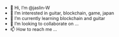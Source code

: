 - 👋 Hi, I’m @jaslin-W
- 👀 I’m interested in guitar, blockchain, game, japan
- 🌱 I’m currently learning blockchain and guitar
- 💞️ I’m looking to collaborate on ...
- 📫 How to reach me ...

<!---
jaslin-W/jaslin-W is a ✨ special ✨ repository because its `README.md` (this file) appears on your GitHub profile.
You can click the Preview link to take a look at your changes.
--->
